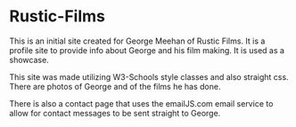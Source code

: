# Rustic-Films

This is an initial site created for George Meehan of Rustic Films.
It is a profile site to provide info about George and his film making. It is used as a showcase.

This site was made utilizing W3-Schools style classes and also straight css.
There are photos of George and of the films he has done.

There is also a contact page that uses the emailJS.com email service to allow for contact messages to be sent straight to George.
